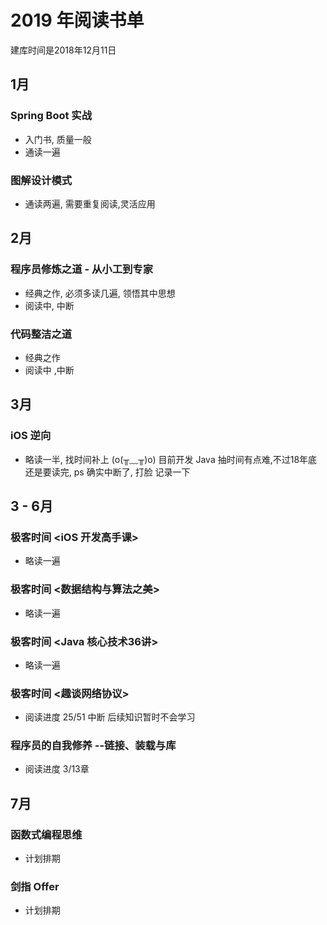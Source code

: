 # 2019 年阅读书单

建库时间是2018年12月11日

## 1月

###  Spring Boot 实战
- 入门书, 质量一般
- 通读一遍

### 图解设计模式

- 通读两遍, 需要重复阅读,灵活应用
    
## 2月

### 程序员修炼之道 - 从小工到专家
  
  - 经典之作, 必须多读几遍, 领悟其中思想
  - 阅读中, 中断
  
### 代码整洁之道

- 经典之作
- 阅读中 ,中断 
  
## 3月

### iOS 逆向

- 略读一半, 找时间补上 (o(╥﹏╥)o) 目前开发 Java
  抽时间有点难,不过18年底还是要读完, ps 确实中断了, 打脸 记录一下

## 3 - 6月

### 极客时间 <iOS 开发高手课> 

- 略读一遍

### 极客时间 <数据结构与算法之美>

- 略读一遍

### 极客时间 <Java 核心技术36讲>

- 略读一遍

### 极客时间 <趣谈网络协议>

- 阅读进度 25/51 中断 后续知识暂时不会学习

### 程序员的自我修养 --链接、装载与库

-  阅读进度 3/13章 

## 7月

### 函数式编程思维

- 计划排期

### 剑指 Offer
- 计划排期